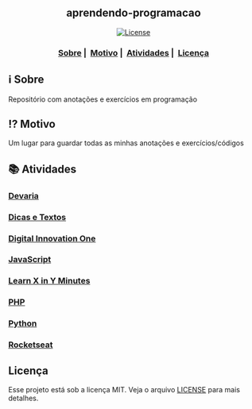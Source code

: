 <h2 align="center">aprendendo-programacao</h2>

<p align="center">
  <a href="LICENSE">
    <img alt="License" src="https://img.shields.io/badge/license-MIT-%23F8952D">
  </a>
</p>

<h3 align="center">
  <a href="#information_source-sobre">Sobre</a>&nbsp;|&nbsp;
  <a href="#interrobang-motivo">Motivo</a>&nbsp;|&nbsp;
  <a href="#books-atividades">Atividades</a>&nbsp;|&nbsp;
  <a href="#licença">Licença</a>
</h3>

## :information_source: Sobre

Repositório com anotações e exercícios em programação

## :interrobang: Motivo

Um lugar para guardar todas as minhas anotações e exercícios/códigos

## :books: Atividades

<h3>
	<a href="https://github.com/vdonoladev/aprendendo-programacao/tree/master/Devaria">Devaria</a>
</h3>

<h3>
	<a href="https://github.com/vdonoladev/aprendendo-programacao/tree/master/Dicas%20e%20Textos">Dicas e Textos</a>
</h3>

<h3>
	<a href="https://github.com/vdonoladev/aprendendo-programacao/tree/master/Digital%20Innovation%20One">Digital Innovation One</a>
</h3>

<h3>
	<a href="https://github.com/vdonoladev/aprendendo-programacao/tree/master/JavaScript">JavaScript</a>
</h3>

<h3>
	<a href="https://github.com/vdonoladev/aprendendo-programacao/tree/master/Learn%20X%20in%20Y%20Minutes">Learn X in Y Minutes</a>
</h3>

<h3>
	<a href="https://github.com/vdonoladev/aprendendo-programacao/tree/master/PHP">PHP</a>
</h3>

<h3>
	<a href="https://github.com/vdonoladev/aprendendo-programacao/tree/master/Python">Python</a>
</h3>

<h3>
	<a href="https://github.com/vdonoladev/aprendendo-programacao/tree/master/Rocketseat">Rocketseat</a>
</h3>

## Licença

Esse projeto está sob a licença MIT. Veja o arquivo [LICENSE](LICENSE) para mais detalhes.

